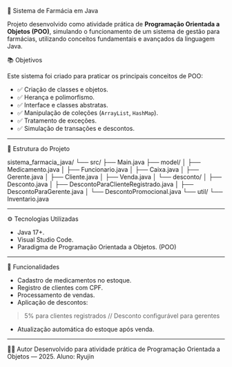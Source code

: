 💊 Sistema de Farmácia em Java

Projeto desenvolvido como atividade prática de **Programação Orientada a Objetos (POO)**, simulando o funcionamento de um sistema de gestão para farmácias, utilizando conceitos fundamentais e avançados da linguagem Java.

📚 Objetivos

Este sistema foi criado para praticar os principais conceitos de POO:

- ✅ Criação de classes e objetos.
- ✅ Herança e polimorfismo.
- ✅ Interface e classes abstratas.
- ✅ Manipulação de coleções (`ArrayList`, `HashMap`).
- ✅ Tratamento de exceções.
- ✅ Simulação de transações e descontos.

---

🧱 Estrutura do Projeto

sistema_farmacia_java/
└── src/
    ├── Main.java
    ├── model/
    │   ├── Medicamento.java
    │   ├── Funcionario.java
    │   ├── Caixa.java
    │   ├── Gerente.java
    │   ├── Cliente.java
    │   ├── Venda.java
    │   └── desconto/
    │       ├── Desconto.java
    │       ├── DescontoParaClienteRegistrado.java
    │       ├── DescontoParaGerente.java
    │       └── DescontoPromocional.java
    └── util/
        └── Inventario.java
        
---

⚙️ Tecnologias Utilizadas

- Java 17+.
- Visual Studio Code.
- Paradigma de Programação Orientada a Objetos. (POO)
  
---

🛒 Funcionalidades

- Cadastro de medicamentos no estoque.
- Registro de clientes com CPF.
- Processamento de vendas.
- Aplicação de descontos:
 > 5% para clientes registrados // Desconto configurável para gerentes
- Atualização automática do estoque após venda.
  
---

👨‍💻 Autor
Desenvolvido para atividade prática de Programação Orientada a Objetos — 2025.
Aluno: Ryujin



